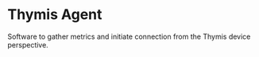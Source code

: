 # Thymis Agent

Software to gather metrics and initiate connection from the Thymis device perspective.


